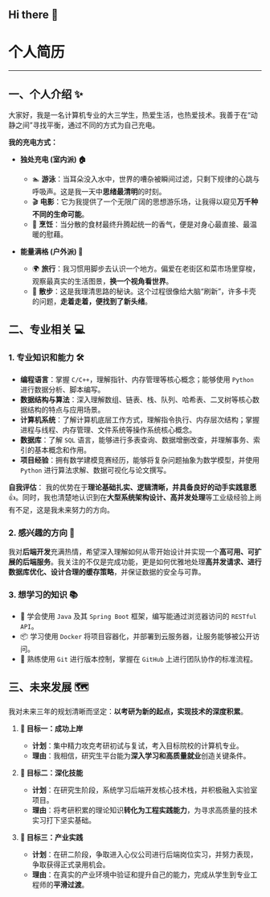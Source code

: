 ## Hi there 👋
# 个人简历

---

## 一、个人介绍 ✨

大家好，我是一名计算机专业的大三学生，热爱生活，也热爱技术。我善于在“动静之间”寻找平衡，通过不同的方式为自己充电。

**我的充电方式：**

- **独处充电 (室内派) 🏠**
  - 🏊 **游泳**：当耳朵没入水中，世界的嘈杂被瞬间过滤，只剩下规律的心跳与呼吸声。这是我一天中**思绪最清明**的时刻。
  - 🎬 **电影**：它为我提供了一个无限广阔的思想游乐场，让我得以窥见**万千种不同的生命可能**。
  - 🍳 **烹饪**：当分散的食材最终升腾起统一的香气，便是对身心最直接、最温暖的慰藉。

- **能量满格 (户外派) 🌳**
  - 🌍 **旅行**：我习惯用脚步去认识一个地方。偏爱在老街区和菜市场里穿梭，观察最真实的生活图景，**换一个视角看世界**。
  - 🚶 **散步**：这是我理清思路的秘诀。这个过程很像给大脑“刷新”，许多卡壳的问题，**走着走着，便找到了新头绪**。

## 二、专业相关 💻

### 1. 专业知识和能力 🛠️

- **编程语言**：掌握 `C/C++`，理解指针、内存管理等核心概念；能够使用 `Python` 进行数据分析、脚本编写。
- **数据结构与算法**：深入理解数组、链表、栈、队列、哈希表、二叉树等核心数据结构的特点与应用场景。
- **计算机系统**：了解计算机底层工作方式，理解指令执行、内存层次结构；掌握进程与线程、内存管理、文件系统等操作系统核心概念。
- **数据库**：了解 `SQL` 语言，能够进行多表查询、数据增删改查，并理解事务、索引的基本概念和作用。
- **项目经验**：拥有数学建模竞赛经历，能够将复杂问题抽象为数学模型，并使用 `Python` 进行算法求解、数据可视化与论文撰写。

**自我评估**：
我的优势在于**理论基础扎实、逻辑清晰，并具备良好的动手实践意愿** 👍。同时，我也清楚地认识到在**大型系统架构设计、高并发处理**等工业级经验上尚有不足，这是我未来努力的方向。

### 2. 感兴趣的方向 🎯

我对**后端开发**充满热情，希望深入理解如何从零开始设计并实现一个**高可用、可扩展的后端服务**。我关注的不仅是完成功能，更是如何优雅地处理**高并发请求、进行数据库优化、设计合理的缓存策略**，并保证数据的安全与可靠。

### 3. 想学习的知识 📚

- 🚀 学会使用 `Java` 及其 `Spring Boot` 框架，编写能通过浏览器访问的 `RESTful API`。
- 📦 学习使用 `Docker` 将项目容器化，并部署到云服务器，让服务能够被公开访问。
- 🤝 熟练使用 `Git` 进行版本控制，掌握在 `GitHub` 上进行团队协作的标准流程。

## 三、未来发展 🗺️

我对未来三年的规划清晰而坚定：**以考研为新的起点，实现技术的深度积累**。

1.  **🎯 目标一：成功上岸**
    - **计划**：集中精力攻克考研初试与复试，考入目标院校的计算机专业。
    - **理由**：我相信，研究生平台能为**深入学习和高质量就业**创造关键条件。

2.  **🔧 目标二：深化技能**
    - **计划**：在研究生阶段，系统学习后端开发核心技术栈，并积极融入实验室项目。
    - **理由**：将考研积累的理论知识**转化为工程实践能力**，为寻求高质量的技术实习打下坚实基础。

3.  **💼 目标三：产业实践**
    - **计划**：在研二阶段，争取进入心仪公司进行后端岗位实习，并努力表现，争取获得正式录用机会。
    - **理由**：在真实的产业环境中验证和提升自己的能力，完成从学生到专业工程师的**平滑过渡**。

